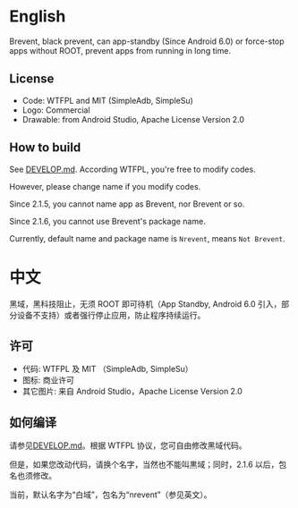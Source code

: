 # English

Brevent, black prevent, can app-standby (Since Android 6.0) or force-stop apps without ROOT, prevent apps from running in long time.

## License

- Code: WTFPL and MIT (SimpleAdb, SimpleSu)
- Logo: Commercial
- Drawable: from Android Studio, Apache License Version 2.0

## How to build

See [DEVELOP.md](DEVELOP.md). According WTFPL, you're free to modify codes.

However, please change name if you modify codes.

Since 2.1.5, you cannot name app as Brevent, nor Βrevent or so.

Since 2.1.6, you cannot use Brevent's package name.

Currently, default name and package name is `Nrevent`, means `Not Brevent`.

# 中文

黑域，黑科技阻止，无须 ROOT 即可待机（App Standby, Android 6.0 引入，部分设备不支持）或者强行停止应用，防止程序持续运行。

## 许可

- 代码: WTFPL 及 MIT （SimpleAdb, SimpleSu）
- 图标: 商业许可
- 其它图片: 来自 Android Studio，Apache License Version 2.0

## 如何编译

请参见[DEVELOP.md](DEVELOP.md)。根据 WTFPL 协议，您可自由修改黑域代码。

但是，如果您改动代码，请换个名字，当然也不能叫黒域；同时，2.1.6 以后，包名也须修改。

当前，默认名字为“白域”，包名为“nrevent”（参见英文）。
